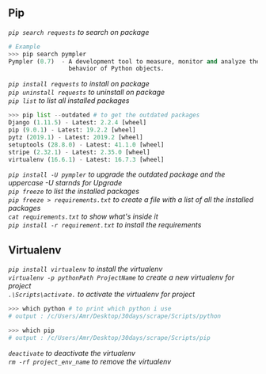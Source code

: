 ## Pip
*`pip search requests` to search on package*</br>
``` python
# Example
>>> pip search pympler
Pympler (0.7)  - A development tool to measure, monitor and analyze the memory
                 behavior of Python objects.
```
*`pip install requests` to install on package*</br>
*`pip uninstall requests` to uninstall on package*</br>
*`pip list` to list all installed packages*</br>
``` python
>>> pip list --outdated # to get the outdated packages
Django (1.11.5) - Latest: 2.2.4 [wheel]
pip (9.0.1) - Latest: 19.2.2 [wheel]
pytz (2019.1) - Latest: 2019.2 [wheel]
setuptools (28.8.0) - Latest: 41.1.0 [wheel]
stripe (2.32.1) - Latest: 2.35.0 [wheel]
virtualenv (16.6.1) - Latest: 16.7.3 [wheel]
```
*`pip install -U pympler` to upgrade the outdated package and the uppercase -U starnds for Upgrade* </br>
*`pip freeze` to list the installed packages* </br>
*`pip freeze > requirements.txt` to create a file with a list of all the installed packages* </br>
*`cat requirements.txt` to show what's inside it* </br>
*`pip install -r requirement.txt` to install the requirements* </br>
## Virtualenv
*`pip install virtualenv` to install the virtualenv* </br>
*`virtualenv -p pythonPath ProjectName` to create a new virtualenv for project* </br>
*`.\Scripts\activate.` to activate the virtualenv for project* </br>
``` python
>>> which python # to print which python i use
# output : /c/Users/Amr/Desktop/30days/scrape/Scripts/python
```
``` python
>>> which pip
# output : /c/Users/Amr/Desktop/30days/scrape/Scripts/pip
```
*`deactivate` to deactivate the virtualenv* </br>
*`rm -rf project_env_name` to remove the virtualenv* </br>
